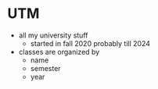 # UTM
- all my university stuff
  - started in fall 2020 probably till 2024
- classes are organized by
  - name
  - semester
  - year
